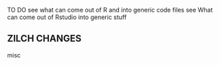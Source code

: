 TO DO
see what can come out of R and into generic code files
see What can come out of Rstudio into generic stuff

ZILCH CHANGES
---------------------------------

misc
